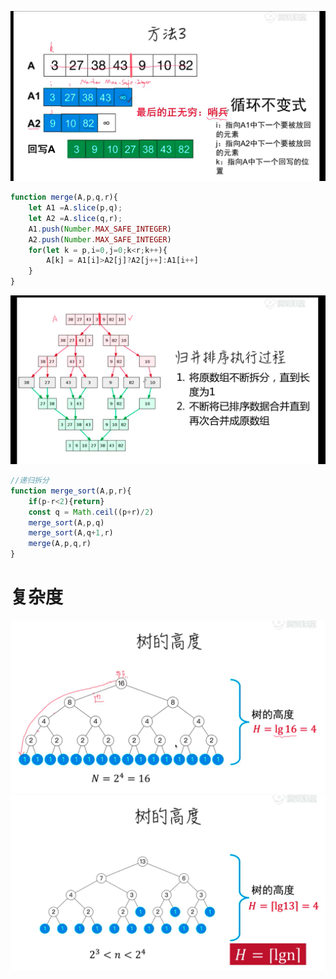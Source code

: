 ![](./img/归并排序.png)

```js
function merge(A,p,q,r){
    let A1 =A.slice(p,q);
    let A2 =A.slice(q,r);
    A1.push(Number.MAX_SAFE_INTEGER)
    A2.push(Number.MAX_SAFE_INTEGER)
    for(let k = p,i=0,j=0;k<r;k++){
        A[k] = A1[i]>A2[j]?A2[j++]:A1[i++]
    }
}
```
![](./img/归并排序2.png )

```js
//递归拆分
function merge_sort(A,p,r){
    if(p-r<2){return}
    const q = Math.ceil((p+r)/2)
    merge_sort(A,p,q)
    merge_sort(A,q+1,r)
    merge(A,p,q,r)
}
```

# 复杂度
![](./img/归并排序复杂度1.png)
![](./img/归并排序复杂度2.png)



